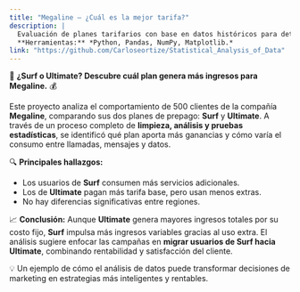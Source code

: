 ```yaml
---
title: "Megaline — ¿Cuál es la mejor tarifa?"
description: |
  Evaluación de planes tarifarios con base en datos históricos para determinar cuál genera mayor rentabilidad. Incluye limpieza de datos, análisis de consumo promedio y comparación de ingresos proyectados.
  **Herramientas:** *Python, Pandas, NumPy, Matplotlib.*
link: "https://github.com/Carloseortize/Statistical_Analysis_of_Data"
---
```

 📡 **¿Surf o Ultimate? Descubre cuál plan genera más ingresos para Megaline.** 💰

Este proyecto analiza el comportamiento de 500 clientes de la compañía **Megaline**, comparando sus dos planes de prepago: **Surf** y **Ultimate**.
A través de un proceso completo de **limpieza, análisis y pruebas estadísticas**, se identificó qué plan aporta más ganancias y cómo varía el consumo entre llamadas, mensajes y datos.

🔍 **Principales hallazgos:**

* Los usuarios de **Surf** consumen más servicios adicionales.
* Los de **Ultimate** pagan más tarifa base, pero usan menos extras.
* No hay diferencias significativas entre regiones.

📈 **Conclusión:**
Aunque **Ultimate** genera mayores ingresos totales por su costo fijo, **Surf** impulsa más ingresos variables gracias al uso extra.
El análisis sugiere enfocar las campañas en **migrar usuarios de Surf hacia Ultimate**, combinando rentabilidad y satisfacción del cliente.

💡 Un ejemplo de cómo el análisis de datos puede transformar decisiones de marketing en estrategias más inteligentes y rentables.
